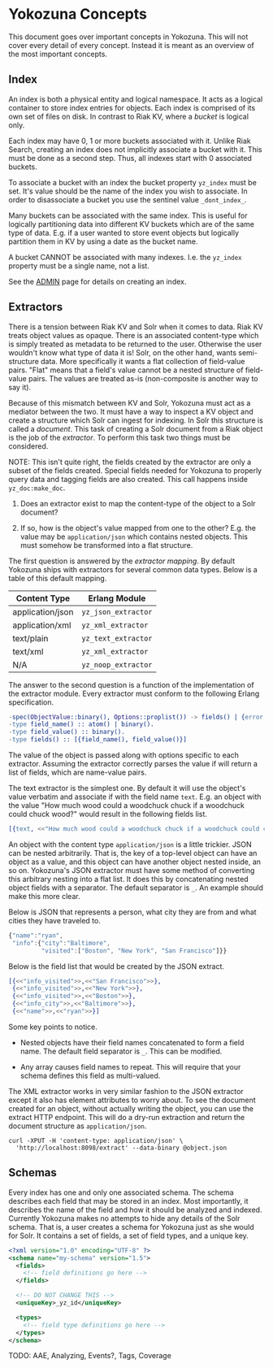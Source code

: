 Yokozuna Concepts
==========

This document goes over important concepts in Yokozuna.  This will not
cover every detail of every concept.  Instead it is meant as an
overview of the most important concepts.

Index
----------

An index is both a physical entity and logical namespace.  It acts as
a logical container to store index entries for objects.  Each index is
comprised of its own set of files on disk.  In contrast to Riak KV,
where a _bucket_ is logical only.

Each index may have 0, 1 or more buckets associated with it.  Unlike
Riak Search, creating an index does not implicitly associate a bucket
with it.  This must be done as a second step.  Thus, all indexes start
with 0 associated buckets.

To associate a bucket with an index the bucket property `yz_index` must
be set.  It's value should be the name of the index you wish to
associate.  In order to disassociate a bucket you use the sentinel
value `_dont_index_`.

Many buckets can be associated with the same index.  This is useful
for logically partitioning data into different KV buckets which are of
the same type of data.  E.g. if a user wanted to store event objects
but logically partition them in KV by using a date as the bucket name.

A bucket CANNOT be associated with many indexes.  I.e. the `yz_index`
property must be a single name, not a list.

See the [ADMIN][] page for details on creating an index.

[ADMIN]: https://github.com/basho/yokozuna/blob/master/docs/ADMIN.md

Extractors
----------

There is a tension between Riak KV and Solr when it comes to data.
Riak KV treats object values as opaque.  There is an associated
content-type which is simply treated as metadata to be returned to the
user.  Otherwise the user wouldn't know what type of data it is!
Solr, on the other hand, wants semi-structure data.  More specifically
it wants a flat collection of field-value pairs.  "Flat" means that a
field's value cannot be a nested structure of field-value pairs.  The
values are treated as-is (non-composite is another way to say it).

Because of this mismatch between KV and Solr, Yokozuna must act as a
mediator between the two.  It must have a way to inspect a KV object
and create a structure which Solr can ingest for indexing.  In Solr
this structure is called a _document_.  This task of creating a Solr
document from a Riak object is the job of the _extractor_.  To perform
this task two things must be considered.

NOTE: This isn't quite right, the fields created by the extractor are
only a subset of the fields created.  Special fields needed for
Yokozuna to properly query data and tagging fields are also created.
This call happens inside `yz_doc:make_doc`.

1. Does an extractor exist to map the content-type of the object to a
   Solr document?

2. If so, how is the object's value mapped from one to the other?
   E.g. the value may be `application/json` which contains nested
   objects.  This must somehow be transformed into a flat structure.

The first question is answered by the _extractor mapping_.  By default
Yokozuna ships with extractors for several common data types.  Below
is a table of this default mapping.

|Content Type          |Erlang Module          |
|----------------------|-----------------------|
|application/json      |`yz_json_extractor`    |
|application/xml       |`yz_xml_extractor`     |
|text/plain            |`yz_text_extractor`    |
|text/xml              |`yz_xml_extractor`     |
|N/A                   |`yz_noop_extractor`    |

The answer to the second question is a function of the implementation
of the extractor module.  Every extractor must conform to the
following Erlang specification.

```erlang
-spec(ObjectValue::binary(), Options::proplist()) -> fields() | {error, term()}.
-type field_name() :: atom() | binary().
-type field_value() :: binary().
-type fields() :: [{field_name(), field_value()}]
```

The value of the object is passed along with options specific to each
extractor.  Assuming the extractor correctly parses the value if will
return a list of fields, which are name-value pairs.

The text extractor is the simplest one.  By default it will use the
object's value verbatim and associate if with the field name `text`.
E.g. an object with the value "How much wood could a woodchuck chuck
if a woodchuck could chuck wood?" would result in the following fields
list.

```erlang
[{text, <<"How much wood could a woodchuck chuck if a woodchuck could chuck wood?">>}]
```

An object with the content type `application/json` is a little
trickier.  JSON can be nested arbitrarily.  That is, the key of a
top-level object can have an object as a value, and this object can
have another object nested inside, an so on.  Yokozuna's JSON
extractor must have some method of converting this arbitrary nesting
into a flat list.  It does this by concatenating nested object fields
with a separator.  The default separator is `_`.  An example should
make this more clear.

Below is JSON that represents a person, what city they are from and
what cities they have traveled to.

```javascript
{"name":"ryan",
 "info":{"city":"Baltimore",
         "visited":["Boston", "New York", "San Francisco"]}}
```

Below is the field list that would be created by the JSON extract.

```erlang
[{<<"info_visited">>,<<"San Francisco">>},
 {<<"info_visited">>,<<"New York">>},
 {<<"info_visited">>,<<"Boston">>},
 {<<"info_city">>,<<"Baltimore">>},
 {<<"name">>,<<"ryan">>}]
```

Some key points to notice.

* Nested objects have their field names concatenated to form a field
  name.  The default field separator is `_`.  This can be modified.

* Any array causes field names to repeat.  This will require that your
  schema defines this field as multi-valued.

The XML extractor works in very similar fashion to the JSON extractor
except it also has element attributes to worry about.  To see the
document created for an object, without actually writing the object,
you can use the extract HTTP endpoint.  This will do a dry-run
extraction and return the document structure as `application/json`.

```
curl -XPUT -H 'content-type: application/json' \
  'http://localhost:8098/extract' --data-binary @object.json
```

Schemas
----------

Every index has one and only one associated schema.  The schema
describes each field that may be stored in an index.  Most
importantly, it describes the name of the field and how it should be
analyzed and indexed.  Currently Yokozuna makes no attempts to hide
any details of the Solr schema.  That is, a user creates a schema for
Yokozuna just as she would for Solr.  It contains a set of fields, a
set of field types, and a unique key.

```xml
<?xml version="1.0" encoding="UTF-8" ?>
<schema name="my-schema" version="1.5">
  <fields>
    <!-- field definitions go here -->
  </fields>

  <!-- DO NOT CHANGE THIS -->
  <uniqueKey>_yz_id</uniqueKey>

  <types>
    <!-- field type definitions go here -->
  </types>
</schema>
```

TODO: AAE, Analyzing, Events?, Tags, Coverage
